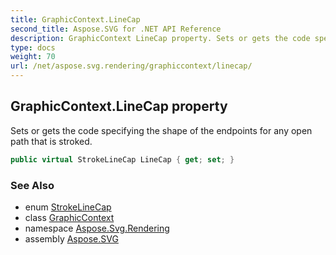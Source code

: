 ```yaml
---
title: GraphicContext.LineCap
second_title: Aspose.SVG for .NET API Reference
description: GraphicContext LineCap property. Sets or gets the code specifying the shape of the endpoints for any open path that is stroked
type: docs
weight: 70
url: /net/aspose.svg.rendering/graphiccontext/linecap/
---
```

## GraphicContext.LineCap property

Sets or gets the code specifying the shape of the endpoints for any open path that is stroked.

```csharp
public virtual StrokeLineCap LineCap { get; set; }
```

### See Also

* enum [StrokeLineCap](../../../aspose.svg.drawing/strokelinecap/)
* class [GraphicContext](../)
* namespace [Aspose.Svg.Rendering](../../../aspose.svg.rendering/)
* assembly [Aspose.SVG](../../../)
